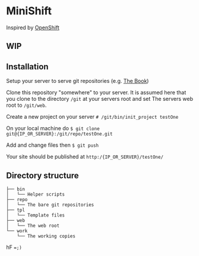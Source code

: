 # MiniShift

Inspired by [OpenShift](https://www.openshift.com/)

## WIP

## Installation

Setup your server to serve git repositories (e.g. [The Book](https://git-scm.com/book/en/v2/Git-on-the-Server-Setting-Up-the-Server))

Clone this repository "somewhere" to your server.
It is assumed here that you clone to the directory `/git` at your servers root and set The servers web root to `/git/web`.

Create a new project on your server
`# /git/bin/init_project testOne`

On your local machine do
`$ git clone git@{IP_OR_SERVER}:/git/repo/testOne.git`

Add and change files then
`$ git push`

Your site should be published at 
`http:/{IP_OR_SERVER}/testOne/`

## Directory structure
```
├── bin
│   └── Helper scripts
├── repo
│   └── The bare git repositories
├── tpl
│   └── Template files
├── web
│   └── The web root
└── work
    └── The working copies
```

hF
`=;)`
